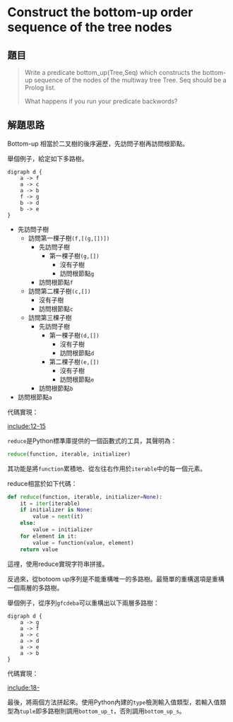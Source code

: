 # Construct the bottom-up order sequence of the tree nodes

## 題目

>Write a predicate bottom_up(Tree,Seq) which constructs the bottom-up sequence of the nodes of the multiway tree Tree. Seq should be a Prolog list. 
>
>What happens if you run your predicate backwords? 

## 解題思路

Bottom-up 相當於二叉樹的後序遍歷，先訪問子樹再訪問根節點。

舉個例子，給定如下多路樹。

```puml
digraph d {
    a -> f
    a -> c
    a -> b
    f -> g
    b -> d
    b -> e
}
```

* 先訪問子樹
  * 訪問第一棵子樹`(f,[(g,[])])`
    * 先訪問子樹
      * 第一棵子樹`(g,[])`
        * 沒有子樹
        * 訪問根節點`g`
    * 訪問根節點`f`
  * 訪問第二棵子樹`(c,[])`
    * 沒有子樹
    * 訪問根節點`c`
  * 訪問第三棵子樹
    * 先訪問子樹
      * 第一棵子樹`(d,[])`
        * 沒有子樹
        * 訪問根節點`d`
      * 第二棵子樹`(e,[])`
        * 沒有子樹
        * 訪問根節點`e`
    * 訪問根節點`b`
* 訪問根節點`a`

代碼實現：

[include:12-15](../../../python99/mtree/p505.py)

`reduce`是Python標準庫提供的一個函數式的工具，其聲明為：

```python
reduce(function, iterable, initializer)
```

其功能是將`function`累積地、從左往右作用於`iterable`中的每一個元素。

reduce相當於如下代碼：

```python
def reduce(function, iterable, initializer=None):
    it = iter(iterable)
    if initializer is None:
        value = next(it)
    else:
        value = initializer
    for element in it:
        value = function(value, element)
    return value
```

這𥚃，使用reduce實現字符串拼接。

反過來，從botoom up序列是不能重構唯一的多路樹。最簡單的重構選項是重構一個兩層的多路樹。

舉個例子，從序列`gfcdeba`可以重構出以下兩層多路樹：

```puml
digraph d {
    a -> g
    a -> f
    a -> c
    a -> d
    a -> e
    a -> b
}
```

代碼實現：

[include:18-](../../../python99/mtree/p505.py)

最後，將兩個方法拼起來。使用Python內建的`type`檢測輸入值類型，若輸入值類型為`tuple`即多路樹則調用`bottom_up_t`，否則調用`bottom_up_s`。